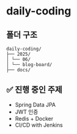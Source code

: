 # daily-coding

## 폴더 구조
```
daily-coding/
├── 2025/
│ └── 06/
│ └── blog-board/
├── docs/
```

## ✅ 진행 중인 주제
- Spring Data JPA
- JWT 인증
- Redis + Docker
- CI/CD  with Jenkins